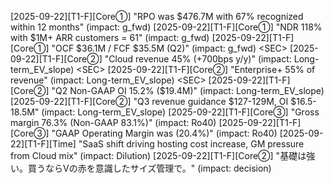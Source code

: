 [2025-09-22][T1-F][Core①] "RPO was $476.7M with 67% recognized within 12 months" (impact: g_fwd) <SEC>
[2025-09-22][T1-F][Core①] "NDR 118% with $1M+ ARR customers = 61" (impact: g_fwd) <SEC>
[2025-09-22][T1-F][Core①] "OCF $36.1M / FCF $35.5M (Q2)" (impact: g_fwd) <SEC>
[2025-09-22][T1-F][Core②] "Cloud revenue 45% (+700bps y/y)" (impact: Long-term_EV_slope) <SEC>
[2025-09-22][T1-F][Core②] "Enterprise+ 55% of revenue" (impact: Long-term_EV_slope) <SEC>
[2025-09-22][T1-F][Core②] "Q2 Non-GAAP OI 15.2% ($19.4M)" (impact: Long-term_EV_slope) <SEC>
[2025-09-22][T1-F][Core②] "Q3 revenue guidance $127-129M, OI $16.5-18.5M" (impact: Long-term_EV_slope) <SEC>
[2025-09-22][T1-F][Core③] "Gross margin 76.3% (Non-GAAP 83.1%)" (impact: Ro40) <SEC>
[2025-09-22][T1-F][Core③] "GAAP Operating Margin was (20.4%)" (impact: Ro40) <SEC>
[2025-09-22][T1-F][Time] "SaaS shift driving hosting cost increase, GM pressure from Cloud mix" (impact: Dilution) <SEC>
[2025-09-22][T1-F][Core②] "基礎は強い。買うならVの赤を意識したサイズ管理で。" (impact: decision) <SEC>
